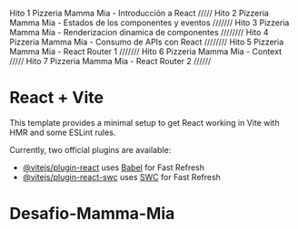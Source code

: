 Hito 1 Pizzeria Mamma Mia - Introducción a React /////
Hito 2 Pizzeria Mamma Mia - Estados de los componentes y eventos ///////
Hito 3 Pizzeria Mamma Mía - Renderizacion dinamica de componentes ////////
Hito 4 Pizzeria Mamma Mia - Consumo de APIs con React ////////
Hito 5 Pizzeria Mamma Mia - React Router 1 ///////
Hito 6 Pizzeria Mamma Mia - Context /////
Hito 7 Pizzeria Mamma Mia - React Router 2 //////









# React + Vite

This template provides a minimal setup to get React working in Vite with HMR and some ESLint rules.

Currently, two official plugins are available:

- [@vitejs/plugin-react](https://github.com/vitejs/vite-plugin-react/blob/main/packages/plugin-react/README.md) uses [Babel](https://babeljs.io/) for Fast Refresh
- [@vitejs/plugin-react-swc](https://github.com/vitejs/vite-plugin-react-swc) uses [SWC](https://swc.rs/) for Fast Refresh
# Desafio-Mamma-Mia
